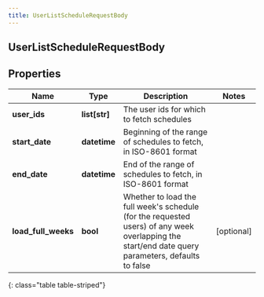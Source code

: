 ```yaml
---
title: UserListScheduleRequestBody
---
```

## UserListScheduleRequestBody

## Properties

|Name | Type | Description | Notes|
|------------ | ------------- | ------------- | -------------|
| **user_ids** | **list[str]** | The user ids for which to fetch schedules | |
| **start_date** | **datetime** | Beginning of the range of schedules to fetch, in ISO-8601 format | |
| **end_date** | **datetime** | End of the range of schedules to fetch, in ISO-8601 format | |
| **load_full_weeks** | **bool** | Whether to load the full week&#39;s schedule (for the requested users) of any week overlapping the start/end date query parameters, defaults to false | [optional] |
{: class="table table-striped"}


